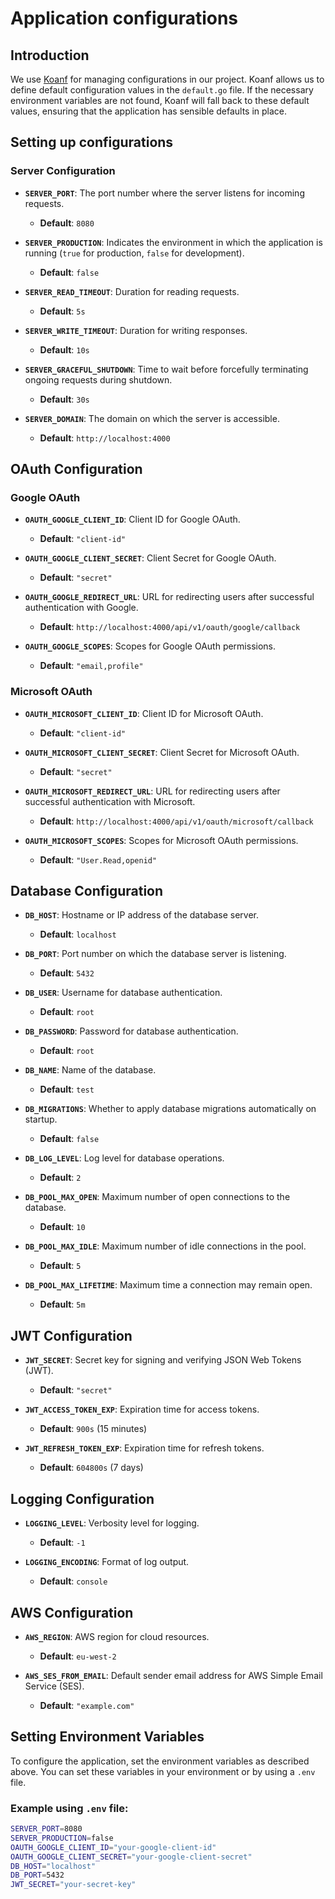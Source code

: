 # Application configurations

## Introduction

We use [Koanf]("github.com/knadh/koanf") for managing configurations in our project. Koanf allows us to define default configuration values in the `default.go` file. If the necessary environment variables are not found, Koanf will fall back to these default values, ensuring that the application has sensible defaults in place.


## Setting up configurations

### Server Configuration

- **`SERVER_PORT`**: The port number where the server listens for incoming requests.
    - **Default**: `8080`

- **`SERVER_PRODUCTION`**: Indicates the environment in which the application is running (`true` for production, `false` for development).
    - **Default**: `false`

- **`SERVER_READ_TIMEOUT`**: Duration for reading requests.
    - **Default**: `5s`

- **`SERVER_WRITE_TIMEOUT`**: Duration for writing responses.
    - **Default**: `10s`

- **`SERVER_GRACEFUL_SHUTDOWN`**: Time to wait before forcefully terminating ongoing requests during shutdown.
    - **Default**: `30s`

- **`SERVER_DOMAIN`**: The domain on which the server is accessible.
    - **Default**: `http://localhost:4000`

## OAuth Configuration

### Google OAuth

- **`OAUTH_GOOGLE_CLIENT_ID`**: Client ID for Google OAuth.
    - **Default**: `"client-id"`

- **`OAUTH_GOOGLE_CLIENT_SECRET`**: Client Secret for Google OAuth.
    - **Default**: `"secret"`

- **`OAUTH_GOOGLE_REDIRECT_URL`**: URL for redirecting users after successful authentication with Google.
    - **Default**: `http://localhost:4000/api/v1/oauth/google/callback`

- **`OAUTH_GOOGLE_SCOPES`**: Scopes for Google OAuth permissions.
    - **Default**: `"email,profile"`

### Microsoft OAuth

- **`OAUTH_MICROSOFT_CLIENT_ID`**: Client ID for Microsoft OAuth.
    - **Default**: `"client-id"`

- **`OAUTH_MICROSOFT_CLIENT_SECRET`**: Client Secret for Microsoft OAuth.
    - **Default**: `"secret"`

- **`OAUTH_MICROSOFT_REDIRECT_URL`**: URL for redirecting users after successful authentication with Microsoft.
    - **Default**: `http://localhost:4000/api/v1/oauth/microsoft/callback`

- **`OAUTH_MICROSOFT_SCOPES`**: Scopes for Microsoft OAuth permissions.
    - **Default**: `"User.Read,openid"`

## Database Configuration

- **`DB_HOST`**: Hostname or IP address of the database server.
    - **Default**: `localhost`

- **`DB_PORT`**: Port number on which the database server is listening.
    - **Default**: `5432`

- **`DB_USER`**: Username for database authentication.
    - **Default**: `root`

- **`DB_PASSWORD`**: Password for database authentication.
    - **Default**: `root`

- **`DB_NAME`**: Name of the database.
    - **Default**: `test`

- **`DB_MIGRATIONS`**: Whether to apply database migrations automatically on startup.
    - **Default**: `false`

- **`DB_LOG_LEVEL`**: Log level for database operations.
    - **Default**: `2`

- **`DB_POOL_MAX_OPEN`**: Maximum number of open connections to the database.
    - **Default**: `10`

- **`DB_POOL_MAX_IDLE`**: Maximum number of idle connections in the pool.
    - **Default**: `5`

- **`DB_POOL_MAX_LIFETIME`**: Maximum time a connection may remain open.
    - **Default**: `5m`

## JWT Configuration

- **`JWT_SECRET`**: Secret key for signing and verifying JSON Web Tokens (JWT).
    - **Default**: `"secret"`

- **`JWT_ACCESS_TOKEN_EXP`**: Expiration time for access tokens.
    - **Default**: `900s` (15 minutes)

- **`JWT_REFRESH_TOKEN_EXP`**: Expiration time for refresh tokens.
    - **Default**: `604800s` (7 days)

## Logging Configuration

- **`LOGGING_LEVEL`**: Verbosity level for logging.
    - **Default**: `-1`

- **`LOGGING_ENCODING`**: Format of log output.
    - **Default**: `console`

## AWS Configuration

- **`AWS_REGION`**: AWS region for cloud resources.
    - **Default**: `eu-west-2`

- **`AWS_SES_FROM_EMAIL`**: Default sender email address for AWS Simple Email Service (SES).
    - **Default**: `"example.com"`

## Setting Environment Variables

To configure the application, set the environment variables as described above. You can set these variables in your environment or by using a `.env` file.

### Example using `.env` file:

```bash
SERVER_PORT=8080
SERVER_PRODUCTION=false
OAUTH_GOOGLE_CLIENT_ID="your-google-client-id"
OAUTH_GOOGLE_CLIENT_SECRET="your-google-client-secret"
DB_HOST="localhost"
DB_PORT=5432
JWT_SECRET="your-secret-key"
```
